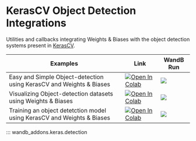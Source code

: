 # KerasCV Object Detection Integrations

Utilities and callbacks integrating Weights & Biases with the object detection systems present in [KerasCV](https://github.com/keras-team/keras-cv).


|Examples|Link|WandB Run|
|---|---|---|
|Easy and Simple Object-detection using KerasCV and Weights & Biases| [![Open In Colab](https://colab.research.google.com/assets/colab-badge.svg)](https://colab.research.google.com/github/soumik12345/wandb-addons/blob/main/docs/keras/examples/object_detection_inference.ipynb) | [![](https://raw.githubusercontent.com/wandb/assets/main/wandb-github-badge-gradient.svg)](https://wandb.ai/geekyrakshit/keras-community-days/runs/9jifx9en) |
|Visualizing Object-detection datasets using Weights & Biases| [![Open In Colab](https://colab.research.google.com/assets/colab-badge.svg)](https://colab.research.google.com/github/soumik12345/wandb-addons/blob/main/docs/keras/examples/visualize_dataset.ipynb) | [![](https://raw.githubusercontent.com/wandb/assets/main/wandb-github-badge-gradient.svg)](https://wandb.ai/geekyrakshit/keras-community-days/runs/yticgbrk) |
|Training an object detetction model using KerasCV and Weights & Biases| [![Open In Colab](https://colab.research.google.com/assets/colab-badge.svg)](https://colab.research.google.com/github/soumik12345/wandb-addons/blob/main/docs/keras/examples/train_retinanet.ipynb) | [![](https://raw.githubusercontent.com/wandb/assets/main/wandb-github-badge-gradient.svg)](https://wandb.ai/geekyrakshit/keras-cv-callbacks/runs/fkyseyuo) |


::: wandb_addons.keras.detection
